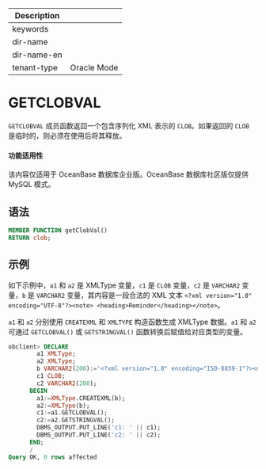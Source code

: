 | Description   |                 |
|---------------|-----------------|
| keywords      |                 |
| dir-name      |                 |
| dir-name-en   |                 |
| tenant-type   | Oracle Mode     |

# GETCLOBVAL

`GETCLOBVAL` 成员函数返回一个包含序列化 XML 表示的 `CLOB`。如果返回的 `CLOB` 是临时的，则必须在使用后将其释放。


  <main id="notice" >
    <h4>功能适用性</h4>
    <p>该内容仅适用于 OceanBase 数据库企业版。OceanBase 数据库社区版仅提供 MySQL 模式。</p>
  </main>

## 语法

```sql
MEMBER FUNCTION getClobVal()
RETURN clob;
```


## 示例

如下示例中，`a1` 和 `a2` 是 XMLType 变量，`c1` 是 `CLOB` 变量，`c2` 是 `VARCHAR2` 变量，`b` 是 `VARCHAR2` 变量，其内容是一段合法的 XML 文本 `<?xml version="1.0" encoding="UTF-8"?><note> <heading>Reminder</heading></note>`。

`a1` 和 `a2` 分别使用 `CREATEXML` 和 `XMLTYPE` 构造函数生成 XMLType 数据。`a1` 和 `a2` 可通过 `GETCLOBVAL()` 或 `GETSTRINGVAL()` 函数转换后赋值给对应类型的变量。

```sql
obclient> DECLARE
        a1 XMLType;
        a2 XMLType;
        b VARCHAR2(200):='<?xml version="1.0" encoding="ISO-8859-1"?><note><heading>Reminder</heading></note>';
        c1 CLOB;
        c2 VARCHAR2(200);
      BEGIN
        a1:=XMLType.CREATEXML(b);
        a2:=XMLType(b);
        c1:=a1.GETCLOBVAL();
        c2:=a2.GETSTRINGVAL();
        DBMS_OUTPUT.PUT_LINE('c1: ' || c1);
        DBMS_OUTPUT.PUT_LINE('c2: ' || c2);
      END;
      /
Query OK, 0 rows affected 
```

